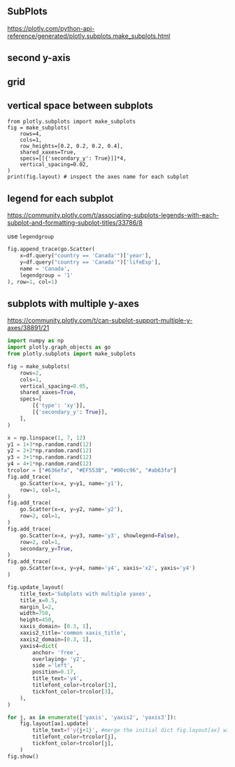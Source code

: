 ## SubPlots
https://plotly.com/python-api-reference/generated/plotly.subplots.make_subplots.html

## second y-axis

## grid

## vertical space between subplots
```
from plotly.subplots import make_subplots
fig = make_subplots(
    rows=4,
    cols=1,
    row_heights=[0.2, 0.2, 0.2, 0.4], 
    shared_xaxes=True, 
    specs=[[{'secondary_y': True}]]*4,
    vertical_spacing=0.02,
)
print(fig.layout) # inspect the axes name for each subplot
```
## legend for each subplot
https://community.plotly.com/t/associating-subplots-legends-with-each-subplot-and-formatting-subplot-titles/33786/8

use `legendgroup`
```py
fig.append_trace(go.Scatter(
    x=df.query("country == 'Canada'")['year'],
    y=df.query("country == 'Canada'")['lifeExp'],
    name = 'Canada',
    legendgroup = '1'
), row=1, col=1)
```

## subplots with multiple y-axes
https://community.plotly.com/t/can-subplot-support-multiple-y-axes/38891/21
```py
import numpy as np
import plotly.graph_objects as go
from plotly.subplots import make_subplots

fig = make_subplots(
    rows=2,
    cols=1, 
    vertical_spacing=0.05, 
    shared_xaxes=True,
    specs=[
        [{'type': 'xy'}], 
        [{'secondary_y': True}],
    ],
)

x = np.linspace(1, 7, 12)
y1 = 1+3*np.random.rand(12)
y2 = 2+2*np.random.rand(12)
y3 = 3+1*np.random.rand(12)
y4 = 4+1*np.random.rand(12)
trcolor = ["#636efa", "#EF553B", "#00cc96", "#ab63fa"]
fig.add_trace(
    go.Scatter(x=x, y=y1, name='y1'), 
    row=1, col=1,
)
fig.add_trace(
    go.Scatter(x=x, y=y2, name='y2'), 
    row=2, col=1,
)
fig.add_trace(
    go.Scatter(x=x, y=y3, name='y3', showlegend=False), 
    row=2, col=1, 
    secondary_y=True,
)
fig.add_trace(
    go.Scatter(x=x, y=y4, name='y4', xaxis='x2', yaxis='y4')
)

fig.update_layout(
    title_text='Subplots with multiple yaxes', 
    title_x=0.5,
    margin_l=2,
    width=750,
    height=450,
    xaxis_domain= [0.3, 1], 
    xaxis2_title='common xaxis_title',
    xaxis2_domain=[0.3, 1],
    yaxis4=dict(
        anchor= 'free',
        overlaying= 'y2',
        side ='left',
        position=0.17,
        title_text='y4',
        titlefont_color=trcolor[3],      
        tickfont_color=trcolor[3],
    ),
)

for j, ax in enumerate(['yaxis', 'yaxis2', 'yaxis3']):
    fig.layout[ax].update(
        title_text=f'y{j+1}', #merge the initial dict fig.layout[ax] with a new ax related dict
        titlefont_color=trcolor[j],      
        tickfont_color=trcolor[j],
    )
fig.show()
```
